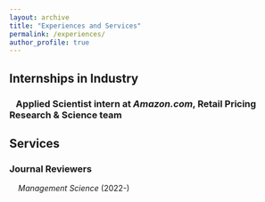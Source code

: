 ```yaml
---
layout: archive
title: "Experiences and Services"
permalink: /experiences/
author_profile: true
---
```


## Internships in Industry

### &nbsp;&nbsp;  Applied Scientist intern at *Amazon.com*, Retail Pricing Research & Science team <br>

<!--
&nbsp;&nbsp;Develop next-gen algorithmic prototypes for Amazon retail pricing systems to escalate long-term revenue. Apply signal processing methods to simulate real-world demands for algorithm testing.
-->

<!-- ### &nbsp;&nbsp;  2021.07 -- 2021.10 &nbsp;&nbsp;&nbsp;&nbsp; Research intern at *AntGroup* (*Alibaba*) <br>
&nbsp;&nbsp;Develop coupon-distributing algorithms for attractions/promotions to new/sleeping/lost customers.
-->
## Services
<!--

### Conference Program Committee

&nbsp; &nbsp; *NeurIPS* 2022, Oral Session Chair

### Conference Reviewers

&nbsp; &nbsp; *AISTATS* (2022-), *NeurIPS* (2021-), *ICML* (2022-), *ICLR* (2023-).

-->
### Journal Reviewers

&nbsp; &nbsp; *Management Science* (2022-)
